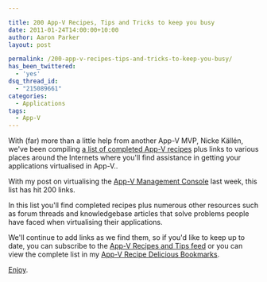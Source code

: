 ```yaml
---

title: 200 App-V Recipes, Tips and Tricks to keep you busy
date: 2011-01-24T14:00:00+10:00
author: Aaron Parker
layout: post

permalink: /200-app-v-recipes-tips-and-tricks-to-keep-you-busy/
has_been_twittered:
  - 'yes'
dsq_thread_id:
  - "215089661"
categories:
  - Applications
tags:
  - App-V
---
```

With (far) more than a little help from another App-V MVP, Nicke Källén, we've been compiling [a list of completed App-V recipes](https://stealthpuppy.com/appvrecipes/) plus links to various places around the Internets where you'll find assistance in getting your applications virtualised in App-V..

With my post on virtualising the [App-V Management Console]({{site.baseurl}}/virtualisation/sequencing-the-app-v-management-console/) last week, this list has hit 200 links.

In this list you'll find completed recipes plus numerous other resources such as forum threads and knowledgebase articles that solve problems people have faced when virtualising their applications.

We'll continue to add links as we find them, so if you'd like to keep up to date, you can subscribe to the [App-V Recipes and Tips feed](http://feeds.feedburner.com/appvrecipes) or you can view the complete list in my [App-V Recipe Delicious Bookmarks](http://www.delicious.com/aaronparker/AppVRecipe).

[Enjoy]({{site.baseurl}}/appvrecipes/).

